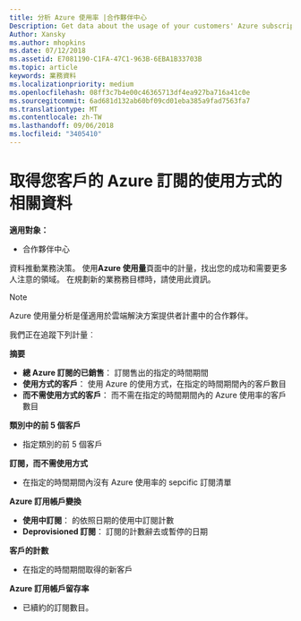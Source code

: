 ```yaml
---
title: 分析 Azure 使用率 |合作夥伴中心
Description: Get data about the usage of your customers' Azure subscriptions.
Author: Xansky
ms.author: mhopkins
ms.date: 07/12/2018
ms.assetid: E7081190-C1FA-47C1-963B-6EBA1B33703B
ms.topic: article
keywords: 業務資料
ms.localizationpriority: medium
ms.openlocfilehash: 08ff3c7b4e00c46365713df4ea927ba716a41c0e
ms.sourcegitcommit: 6ad681d132ab60bf09cd01eba385a9fad7563fa7
ms.translationtype: MT
ms.contentlocale: zh-TW
ms.lasthandoff: 09/06/2018
ms.locfileid: "3405410"
---
```

# <a name="get-data-about-the-usage-of-your-customers-azure-subscriptions"></a>取得您客戶的 Azure 訂閱的使用方式的相關資料 

**適用對象：**
- 合作夥伴中心

資料推動業務決策。 使用**Azure 使用量**頁面中的計量，找出您的成功和需要更多人注意的領域。 在規劃新的業務務目標時，請使用此資訊。

> [!NOTE]
> Azure 使用量分析是僅適用於雲端解決方案提供者計畫中的合作夥伴。

我們正在追蹤下列計量︰

**摘要**  
 - **總 Azure 訂閱的已銷售**： 訂閱售出的指定的時間期間  
 - **使用方式的客戶**： 使用 Azure 的使用方式，在指定的時間期間內的客戶數目  
 - **而不需使用方式的客戶**： 而不需在指定的時間期間內的 Azure 使用率的客戶數目  

**類別中的前 5 個客戶**  
 -  指定類別的前 5 個客戶  

**訂閱，而不需使用方式**  
 -  在指定的時間期間內沒有 Azure 使用率的 sepcific 訂閱清單  

**Azure 訂用帳戶變換**  
 - **使用中訂閱**： 的依照日期的使用中訂閱計數  
 - **Deprovisioned 訂閱**： 訂閱的計數辭去或暫停的日期  

**客戶的計數**
 - 在指定的時間期間取得的新客戶  

**Azure 訂用帳戶留存率**  
 - 已續約的訂閱數目。   
  